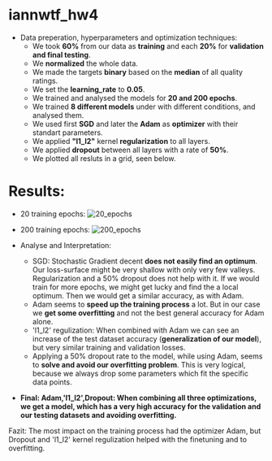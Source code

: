# iannwtf_hw4

+ Data preperation, hyperparameters and optimization techniques:
  - We took **60%** from our data as **training** and each **20%** for **validation and final testing**.
  - We **normalized** the whole data.
  - We made the targets **binary** based on the **median** of all quality ratings.
  - We set the **learning_rate** to **0.05**.
  - We trained and analysed the models for **20 and 200 epochs**.
  - We trained **8 different models** under with different conditions, and analysed them.
  - We used first **SGD** and later the **Adam** as **optimizer** with their standart parameters.
  - We applied **"l1_l2"** kernel **regularization** to all layers.
  - We applied **dropout** between all layers with a rate of **50%**.
  - We plotted all resluts in a grid, seen below.

# Results:

+ 20 training epochs:
  ![20_epochs](https://user-images.githubusercontent.com/93341845/142739267-938a2ad9-3e1a-4d41-a9f8-94630c641a93.png)
+ 200 training epochs:
  ![200_epochs](https://user-images.githubusercontent.com/93341845/142739086-7e495a31-193c-4fb9-a503-fed8ccf9e12d.png)

+ Analyse and Interpretation: 
  - SGD: Stochastic Gradient decent **does not easily find an optimum**. Our loss-surface might be very shallow with only very few valleys. Regularization and a 50% dropout does not help with it. If we would train for more epochs, we might get lucky and find the a local optimum. Then we would get a similar accuracy, as with Adam.
  - Adam seems to **speed up the training process** a lot. But in our case we **get some overfitting** and not the best general accuracy for Adam alone. 
  - 'l1_l2' regulization: When combined with Adam we can see an increase of the test dataset accuracy (**generalization of our model**), but very similar training and validation losses.
  - Applying a 50% dropout rate to the model, while using Adam, seems to **solve and avoid our overfitting problem**. This is very logical, because we always drop some parameters which fit the specific data points. 
 - **Final: Adam,'l1_l2',Dropout: When combining all three optimizations, we get a model, which has a very high accuracy for the validation and our testing datasets and avoiding overfitting.**

Fazit: The most impact on the training process had the optimizer Adam, but Dropout and 'l1_l2' kernel regulization helped with the finetuning and to overfitting.

